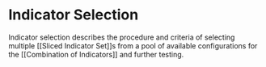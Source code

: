 # Indicator Selection
Indicator selection describes the procedure and criteria of selecting multiple [[Sliced Indicator Set]]s from a pool of available configurations for the [[Combination of Indicators]] and further testing.